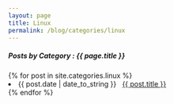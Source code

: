 ```yaml
---
layout: page
title: Linux
permalink: /blog/categories/linux
---
```


<h5> Posts by Category : {{ page.title }} </h5>

<div class="card">
{% for post in site.categories.linux %}
 <li class="category-posts"><span>{{ post.date | date_to_string }}</span> &nbsp; <a href="{{ post.url }}">{{ post.title }}</a></li>
{% endfor %}
</div>